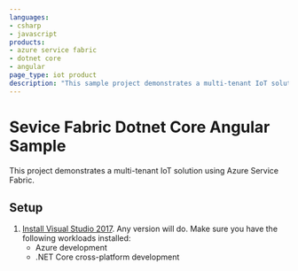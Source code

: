 ```yaml
---
languages:
- csharp
- javascript
products:
- azure service fabric
- dotnet core
- angular
page_type: iot product
description: "This sample project demonstrates a multi-tenant IoT solution using Azure Service Fabric."
---
```


# Sevice Fabric Dotnet Core Angular Sample

This project demonstrates a multi-tenant IoT solution using Azure Service Fabric.

## Setup

 1. [Install Visual Studio 2017](https://www.visualstudio.com/). Any version will do. Make sure you have the following workloads installed:
    - Azure development
    - .NET Core cross-platform development
